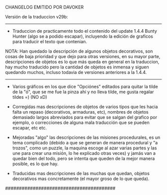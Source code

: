 CHANGELOG EMITIDO POR DAVOKER

Versión de la traduccion v29b:

-----------------------

- Traduccion de practicamente todo el contenido del update 1.4.4 Bunty Hunter (algo se a podido escapar), incluyendo la edición de graficos para traducir el texto que contenian.

NOTA: Han quedado la descripción de algunos objetos decorativos, son cosas de baja prioridad y que dejo para otras versiones, en su mayor parte, descripciones de objetos es lo que más queda en general en la traduccion, hay mucho traducido pero la cantidad de objetos es inmensa y siguen quedando muchos, incluso todavia de versiones anteriores a la 1.4.4.

-----------------------

- Varios gráficos en los que dice "Opciónes" editados para quitar la tilde de la "ó", que se me fue la pinza ahí y no lleva tilde, me gusta regalar tildes =) (NO xD)

- Corregidas mas descripciones de objetos de varios tipos que les hacia falta un repaso (decorativos, armaduras, etc), nombres de objetos demasiado largos abreviados para evitar que se salgan del grafico por ejemplo, o correcciones de alguna mala traducción que se pueden escapar, etc etc.

- Mejoradas "algo" las descripciones de las misiones procedurales, es un tema complicado (debido a que se generan de manera procedural y "a trozos", como un puzzle, la maquina escoge al azar varias partes y las une para crear una misión, lo he explicado otras veces) y jamás van a quedar bien del todo, pero se intenta que queden de la mejor manera posible, es lo que hay.

- Traducidas mas descripciones de las muchas que quedan, objetos decorativos mas concretamente (el mayor groso de lo que queda).

########################################
